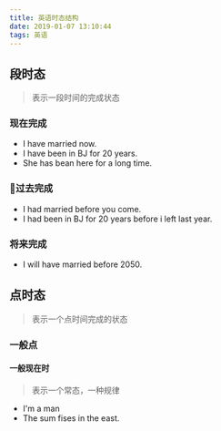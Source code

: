 ```yaml
---
title: 英语时态结构
date: 2019-01-07 13:10:44
tags: 英语
---
```


## 段时态

> 表示一段时间的完成状态

<!-- more -->

### 现在完成

- I have married now. 
- I have been in BJ for 20 years.
- She has bean here for a long time.

### 过去完成

- I had married before you come.
- I had been in BJ for 20 years before i left last year.

### 将来完成

- I will have married before 2050.

## 点时态

> 表示一个点时间完成的状态

### 一般点

#### 一般现在时

> 表示一个常态，一种规律

- I'm a man
- The sum fises in the east.